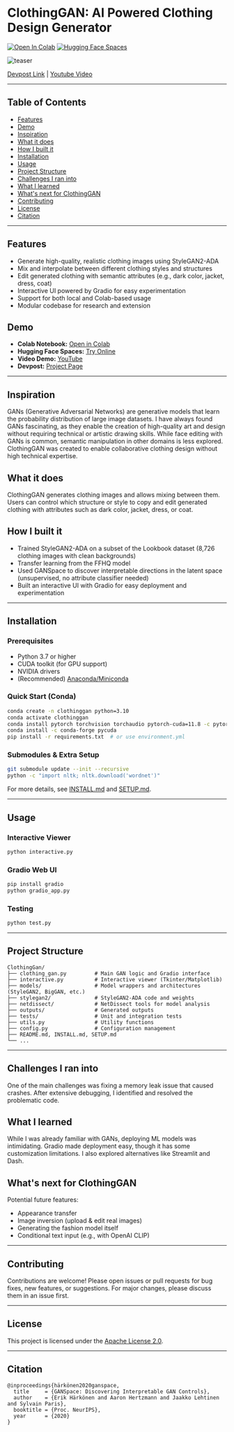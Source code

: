 # ClothingGAN: AI Powered Clothing Design Generator
[![Open In Colab](https://colab.research.google.com/assets/colab-badge.svg)](https://colab.research.google.com/github/mfrashad/ClothingGAN/blob/master/ClothingGAN_Demo.ipynb)
[![Hugging Face Spaces](https://img.shields.io/badge/%F0%9F%A4%97%20Hugging%20Face-Spaces-blue)](https://huggingface.co/spaces/mfrashad/ClothingGAN)

![teaser](clothing-gan-thumbnail.gif)

[Devpost Link](https://devpost.com/software/clothinggan) | [Youtube Video](https://www.youtube.com/watch?v=dHuunRnMnMo)

---

## Table of Contents
- [Features](#features)
- [Demo](#demo)
- [Inspiration](#inspiration)
- [What it does](#what-it-does)
- [How I built it](#how-i-built-it)
- [Installation](#installation)
- [Usage](#usage)
- [Project Structure](#project-structure)
- [Challenges I ran into](#challenges-i-ran-into)
- [What I learned](#what-i-learned)
- [What's next for ClothingGAN](#whats-next-for-clothinggan)
- [Contributing](#contributing)
- [License](#license)
- [Citation](#citation)

---

## Features
- Generate high-quality, realistic clothing images using StyleGAN2-ADA
- Mix and interpolate between different clothing styles and structures
- Edit generated clothing with semantic attributes (e.g., dark color, jacket, dress, coat)
- Interactive UI powered by Gradio for easy experimentation
- Support for both local and Colab-based usage
- Modular codebase for research and extension

## Demo
- **Colab Notebook:** [Open in Colab](https://colab.research.google.com/github/mfrashad/ClothingGAN/blob/master/ClothingGAN_Demo.ipynb)
- **Hugging Face Spaces:** [Try Online](https://huggingface.co/spaces/mfrashad/ClothingGAN)
- **Video Demo:** [YouTube](https://www.youtube.com/watch?v=dHuunRnMnMo)
- **Devpost:** [Project Page](https://devpost.com/software/clothinggan)

---

## Inspiration
GANs (Generative Adversarial Networks) are generative models that learn the probability distribution of large image datasets. I have always found GANs fascinating, as they enable the creation of high-quality art and design without requiring technical or artistic drawing skills. While face editing with GANs is common, semantic manipulation in other domains is less explored. ClothingGAN was created to enable collaborative clothing design without high technical expertise.

## What it does
ClothingGAN generates clothing images and allows mixing between them. Users can control which structure or style to copy and edit generated clothing with attributes such as dark color, jacket, dress, or coat.

## How I built it
- Trained StyleGAN2-ADA on a subset of the Lookbook dataset (8,726 clothing images with clean backgrounds)
- Transfer learning from the FFHQ model
- Used GANSpace to discover interpretable directions in the latent space (unsupervised, no attribute classifier needed)
- Built an interactive UI with Gradio for easy deployment and experimentation

---

## Installation

### Prerequisites
- Python 3.7 or higher
- CUDA toolkit (for GPU support)
- NVIDIA drivers
- (Recommended) [Anaconda/Miniconda](https://docs.conda.io/en/latest/miniconda.html)

### Quick Start (Conda)
```bash
conda create -n clothinggan python=3.10
conda activate clothinggan
conda install pytorch torchvision torchaudio pytorch-cuda=11.8 -c pytorch -c nvidia
conda install -c conda-forge pycuda
pip install -r requirements.txt  # or use environment.yml
```

### Submodules & Extra Setup
```bash
git submodule update --init --recursive
python -c "import nltk; nltk.download('wordnet')"
```

For more details, see [INSTALL.md](INSTALL.md) and [SETUP.md](SETUP.md).

---

## Usage

### Interactive Viewer
```bash
python interactive.py
```

### Gradio Web UI
```bash
pip install gradio
python gradio_app.py
```

### Testing
```bash
python test.py
```

---

## Project Structure
```
ClothingGan/
├── clothing_gan.py         # Main GAN logic and Gradio interface
├── interactive.py          # Interactive viewer (Tkinter/Matplotlib)
├── models/                 # Model wrappers and architectures (StyleGAN2, BigGAN, etc.)
├── stylegan2/              # StyleGAN2-ADA code and weights
├── netdissect/             # NetDissect tools for model analysis
├── outputs/                # Generated outputs
├── tests/                  # Unit and integration tests
├── utils.py                # Utility functions
├── config.py               # Configuration management
├── README.md, INSTALL.md, SETUP.md
└── ...
```

---

## Challenges I ran into
One of the main challenges was fixing a memory leak issue that caused crashes. After extensive debugging, I identified and resolved the problematic code.

## What I learned
While I was already familiar with GANs, deploying ML models was intimidating. Gradio made deployment easy, though it has some customization limitations. I also explored alternatives like Streamlit and Dash.

## What's next for ClothingGAN
Potential future features:
- Appearance transfer
- Image inversion (upload & edit real images)
- Generating the fashion model itself
- Conditional text input (e.g., with OpenAI CLIP)

---

## Contributing
Contributions are welcome! Please open issues or pull requests for bug fixes, new features, or suggestions. For major changes, please discuss them in an issue first.

---

## License
This project is licensed under the [Apache License 2.0](LICENSE).

---

## Citation
```
@inproceedings{härkönen2020ganspace,
  title     = {GANSpace: Discovering Interpretable GAN Controls},
  author    = {Erik Härkönen and Aaron Hertzmann and Jaakko Lehtinen and Sylvain Paris},
  booktitle = {Proc. NeurIPS},
  year      = {2020}
}
```
